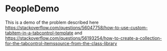 # PeopleDemo
This is a demo of the problem described here https://stackoverflow.com/questions/56047758/how-to-use-custom-tabitem-in-a-tabcontrol-template
and https://stackoverflow.com/questions/56193254/how-to-create-a-collection-for-the-tabcontrol-itemssource-from-the-class-library
